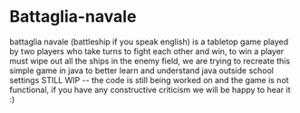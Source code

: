 # Battaglia-navale
battaglia navale (battleship if you speak english) is a tabletop game played by two players who take turns to fight each other and win, to win a player must wipe out all the ships in the enemy field, we are trying to recreate this simple game in java to better learn and understand java outside school settings
STILL WIP -- the code is still being worked on and the game is not functional, if you have any constructive criticism we will be happy to hear it :)
